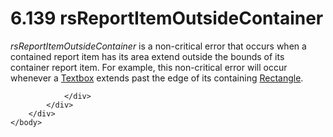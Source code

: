 <html dir="LTR" xmlns:mshelp="http://msdn.microsoft.com/mshelp" xmlns:ddue="http://ddue.schemas.microsoft.com/authoring/2003/5" xmlns:xlink="http://www.w3.org/1999/xlink" xmlns:tool="http://www.microsoft.com/tooltip">
    <head>
        <meta http-equiv="Content-Type" content="text/html; CHARSET=utf-8"></meta>
        <meta name="save" content="history"></meta>
        <title>6.139 rsReportItemOutsideContainer</title>
        <xml>
            <mshelp:toctitle title="6.139 rsReportItemOutsideContainer"></mshelp:toctitle>
            <mshelp:rltitle title="[MS-RDL]: rsReportItemOutsideContainer"></mshelp:rltitle>
            <mshelp:keyword index="A" term="ff7f41c4-b71f-427f-b392-beb5466f9b9e"></mshelp:keyword>
            <mshelp:attr name="DCSext.ContentType" value="open specification"></mshelp:attr>
            <mshelp:attr name="AssetID" value="ff7f41c4-b71f-427f-b392-beb5466f9b9e"></mshelp:attr>
            <mshelp:attr name="TopicType" value="kbRef"></mshelp:attr>
            <mshelp:attr name="DCSext.Title" value="[MS-RDL]: rsReportItemOutsideContainer" />
        </xml>
    </head>
    <body>
        <div id="header">
            <h1 class="heading">6.139 rsReportItemOutsideContainer</h1>
        </div>
        <div id="mainSection">
            <div id="mainBody">
                <div id="allHistory" class="saveHistory"></div>
                <div id="sectionSection0" class="section" name="collapseableSection">
                    

<p><i>rsReportItemOutsideContainer</i> is a non-critical error
that occurs when a contained report item has its area extend outside the bounds
of its container report item. For example, this non-critical error will occur
whenever a <a href="469d0032-b5ec-43d9-ab36-d3a88b9cc1f6.html">Textbox</a>
extends past the edge of its containing <a href="e36a41ea-aeaf-45cc-969e-8ab1e380882c.html">Rectangle</a>.</p>


                </div>
            </div>
        </div>
    </body>
</html>